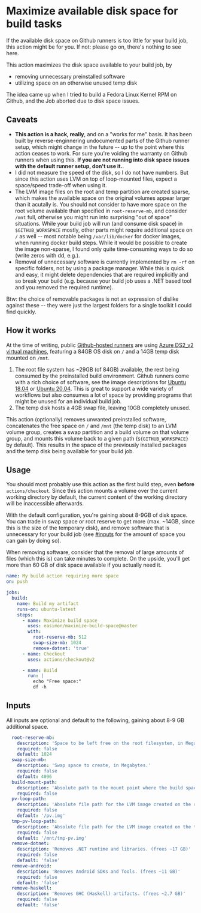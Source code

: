 # Maximize available disk space for build tasks

If the available disk space on Github runners is too little for your build job, this action might be for you.
If not: please go on, there's nothing to see here.

This action maximizes the disk space available to your build job, by

- removing unnecessary preinstalled software
- utilizing space on an otherwise unused temp disk

The idea came up when I tried to build a Fedora Linux Kernel RPM on Github, and the Job aborted due to disk space issues.

## Caveats

- **This action is a hack, really**, and on a "works for me" basis. It has been built by reverse-enginnering undocumented parts of the Github runner setup, which might change in the future -- up to the point where this action ceases to work. For sure you're voiding the warranty on Github runners when using this. **If you are not running into disk space issues with the default runner setup, don't use it.**.
- I did not measure the speed of the disk, so I do not have numbers. But since this action uses LVM on top of loop-mounted files, expect a space/speed trade-off when using it.
- The LVM image files on the root and temp partition are created sparse, which makes the available space on the original volumes appear larger than it acutally is. You should not consider to have more space on the root volume available than specified in `root-reserve-mb`, and consider `/mnt` full, otherwise you might run into surprising "out of space" situations. While your build job will run (and consume disk space) in `$GITHUB_WORKSPACE` mostly, other parts might require additional space on `/` as well -- most notable being `/var/lib/docker` for docker images, when running docker build steps. While it would be possible to create the image non-sparse, I found only quite time-consuming ways to do so (write zeros with dd, e.g.).
- Removal of unnecessary software is currently implemented by `rm -rf` on specific folders, not by using a package manager. While this is quick and easy, it might delete dependencies that are required implicitly and so break your build (e.g. because your build job uses a .NET based tool and you removed the required runtime).

Btw: the choice of removable packages is not an expression of dislike against these -- they were just the largest folders for a single toolkit I could find quickly.

## How it works

At the time of writing, public [Github-hosted runners](https://docs.github.com/en/actions/using-github-hosted-runners/about-github-hosted-runners) are using [Azure DS2_v2 virtual machines](https://docs.microsoft.com/en-us/azure/virtual-machines/dv2-dsv2-series#dsv2-series), featuring a 84GB OS disk on `/` and a 14GB temp disk mounted on `/mnt`.

1. The root file system has ~29GB (of 84GB) available, the rest being consumed by the preinstalled build environment. Github runners come with a rich choice of software, see the image descriptions for [Ubuntu 18.04](https://github.com/actions/virtual-environments/blob/main/images/linux/Ubuntu1804-README.md) or [Ubuntu 20.04](https://github.com/actions/virtual-environments/blob/main/images/linux/Ubuntu2004-README.md). This is great to support a wide variety of workflows but also consumes a lot of space by providing programs that might be unused for an individual build job.
2. The temp disk hosts a 4GB swap file, leaving 10GB completely unused.

This action (optionally) removes unwanted preinstalled software, concatenates the free space on `/` and `/mnt` (the temp disk) to an LVM volume group, creates a swap partition and a build volume on that volume group, and mounts this volume back to a given path (`${GITHUB_WORKSPACE}` by default). This results in the space of the previously installed packages and the temp disk being available for your build job.

## Usage

You should most probably use this action as the first build step, even **before** `actions/checkout`. Since this action mounts a volume over the current working directory by default, the current content of the working directory will be inaccessible afterwards.

With the default configuration, you're gaining about 8-9GB of disk space. You can trade in swap space or root reserve to get more (max. ~14GB, since this is the size of the temporary disk), and remove software that is unnecessary for your build job (see [#inputs](#inputs) for the amount of space you can gain by doing so).

When removing software, consider that the removal of large amounts of files (which this is) can take minutes to complete. On the upside, you'll get more than 60 GB of disk space available if you actually need it.

```yaml
name: My build action requiring more space
on: push

jobs:
  build:
    name: Build my artifact
    runs-on: ubuntu-latest
    steps:
      - name: Maximize build space
        uses: easimon/maximize-build-space@master
        with:
          root-reserve-mb: 512
          swap-size-mb: 1024
          remove-dotnet: 'true'
      - name: Checkout
        uses: actions/checkout@v2

      - name: Build
        run: |
          echo "Free space:"
          df -h
```

## Inputs

All inputs are optional and default to the following, gaining about 8-9 GB additional space.

```yaml
  root-reserve-mb:
    description: 'Space to be left free on the root filesystem, in Megabytes.'
    required: false
    default: 1024
  swap-size-mb:
    description: 'Swap space to create, in Megabytes.'
    required: false
    default: 4096
  build-mount-path:
    description: 'Absolute path to the mount point where the build space will be available, defaults to $GITHUB_WORKSPACE if unset.'
    required: false
  pv-loop-path:
    description: 'Absolute file path for the LVM image created on the root filesystem, the default is usually fine.'
    required: false
    default: '/pv.img'
  tmp-pv-loop-path:
    description: 'Absolute file path for the LVM image created on the temp filesystem, the default is usually fine. Must reside on /mnt'
    required: false
    default: '/mnt/tmp-pv.img'
  remove-dotnet:
    description: 'Removes .NET runtime and libraries. (frees ~17 GB)'
    required: false
    default: 'false'
  remove-android:
    description: 'Removes Android SDKs and Tools. (frees ~11 GB)'
    required: false
    default: 'false'
  remove-haskell:
    description: 'Removes GHC (Haskell) artifacts. (frees ~2.7 GB)'
    required: false
    default: 'false'
```
